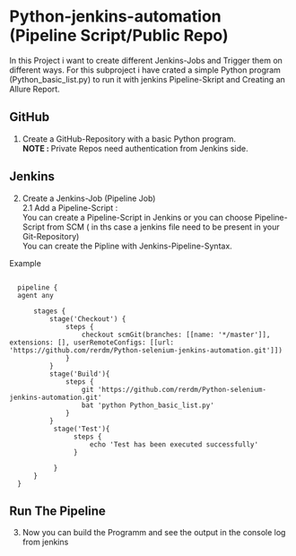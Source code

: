 # Python-jenkins-automation (Pipeline Script/Public Repo)

In this Project i want to create different Jenkins-Jobs and Trigger them on different ways.
For this subproject i have crated a simple Python program (Python_basic_list.py) to run it with jenkins Pipeline-Skript
and Creating an Allure Report.

## GitHub
1. Create a GitHub-Repository with a basic Python program.<b><br>NOTE : </b>Private Repos need authentication from Jenkins side.
## Jenkins
2. Create a Jenkins-Job (Pipeline Job) <br>
2.1 Add a Pipeline-Script :<br>You can create a Pipeline-Script in Jenkins or you can choose Pipeline-Script from SCM ( in ths case a jenkins file need to be present in your Git-Repository)<br>
You can create the Pipline with Jenkins-Pipeline-Syntax.

Example
````

  pipeline {
  agent any
  
      stages {
          stage('Checkout') {
              steps {
                  checkout scmGit(branches: [[name: '*/master']], extensions: [], userRemoteConfigs: [[url: 'https://github.com/rerdm/Python-selenium-jenkins-automation.git']])
              }
          }
          stage('Build'){
              steps {
                  git 'https://github.com/rerdm/Python-selenium-jenkins-automation.git'
                  bat 'python Python_basic_list.py'
              }
          }
           stage('Test'){
                steps {
                    echo 'Test has been executed successfully'
                }
               
           }
      }
  }

````

## Run The Pipeline

3. Now you can build the Programm and see the output in the console log from jenkins
